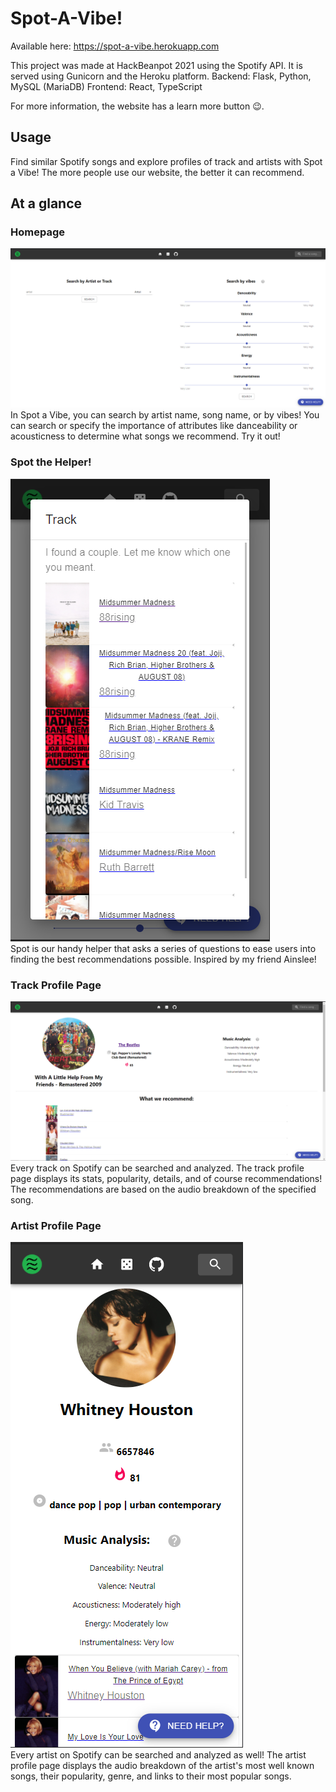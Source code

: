 # Spot-A-Vibe!

Available here: https://spot-a-vibe.herokuapp.com

This project was made at HackBeanpot 2021 using the Spotify API. It is served using Gunicorn and the Heroku platform.
Backend: Flask, Python, MySQL (MariaDB)
Frontend: React, TypeScript 

For more information, the website has a learn more button 😉.

## Usage
Find similar Spotify songs and explore profiles of track and artists with Spot a Vibe!
The more people use our website, the better it can recommend.

## At a glance

### Homepage
![Homepage](./src/frontend/src/resources/homepage.png)
In Spot a Vibe, you can search by artist name, song name, or by vibes! You can search or specify the importance of attributes like danceability or acousticness to determine
 what songs we recommend. Try it out!

### Spot the Helper!
![Spot the helper](./src/frontend/src/resources/spot_helper.png)  
Spot is our handy helper that asks a series of questions to ease users into finding the best recommendations possible. Inspired by my friend Ainslee!

### Track Profile Page
![Track Page](./src/frontend/src/resources/track_page.png)
Every track on Spotify can be searched and analyzed. The track profile page displays its stats, popularity, details, and of course recommendations! The recommendations are based on the audio breakdown of the specified song.

### Artist Profile Page
![Artist Page](./src/frontend/src/resources/artist_page.png)  
Every artist on Spotify can be searched and analyzed as well! The artist profile page displays the audio breakdown of the artist's most well known songs, their popularity, genre, and links to their most popular songs.
